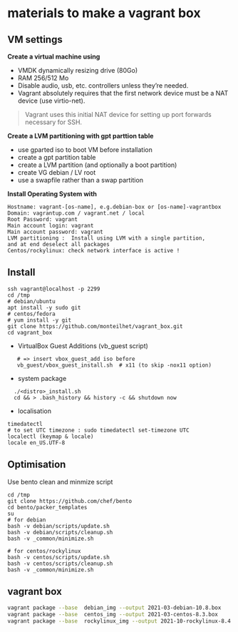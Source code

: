# materials to make a vagrant box

## VM settings

__Create a virtual machine using__

* VMDK dynamically resizing drive (80Go)
* RAM 256/512 Mo
* Disable audio, usb, etc. controllers unless they’re needed.
* Vagrant absolutely requires that the first network device must be a NAT device (use virtio-net).

> Vagrant uses this initial NAT device for setting up port forwards necessary for SSH.


__Create a LVM partitioning with gpt parttion table__

 * use gparted iso to boot VM before installation
 * create a gpt partition table
 * create a LVM partition (and optionally a boot partition)
 * create VG debian / LV root
 * use a swapfile rather than a swap partition

__Install Operating System with__

    Hostname: vagrant-[os-name], e.g.debian-box or [os-name]-vagrantbox
    Domain: vagrantup.com / vagrant.net / local
    Root Password: vagrant
    Main account login: vagrant
    Main account password: vagrant
    LVM partitioning :  Install using LVM with a single partition,
    and at end deselect all packages
    Centos/rockylinux: check network interface is active !

## Install

```
ssh vagrant@localhost -p 2299
cd /tmp
# debian/ubuntu
apt install -y sudo git
# centos/fedora
# yum install -y git
git clone https://github.com/monteilhet/vagrant_box.git
cd vagrant_box
```


* VirtualBox Guest Additions (vb_guest script)

```
   # => insert vbox_guest_add iso before
   vb_guest/vbox_guest_install.sh  # x11 (to skip -nox11 option)
```


* system package

```
  ./<distro>_install.sh
  cd && > .bash_history && history -c && shutdown now
```

* localisation

```
timedatectl 
# to set UTC timezone : sudo timedatectl set-timezone UTC
localectl (keymap & locale)
locale en_US.UTF-8
```

## Optimisation

Use bento clean and minmize script
```
cd /tmp
git clone https://github.com/chef/bento
cd bento/packer_templates
su
# for debian
bash -v debian/scripts/update.sh
bash -v debian/scripts/cleanup.sh
bash -v _common/minimize.sh

# for centos/rockylinux
bash -v centos/scripts/update.sh
bash -v centos/scripts/cleanup.sh
bash -v _common/minimize.sh
```

## vagrant box

```bash
vagrant package --base  debian_img --output 2021-03-debian-10.8.box
vagrant package --base  centos_img --output 2021-03-centos-8.3.box
vagrant package --base  rockylinux_img --output 2021-10-rockylinux-8.4.box

```

